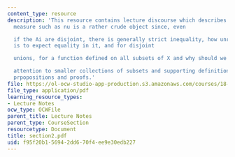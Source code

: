 ```yaml
---
content_type: resource
description: 'This resource contains lecture discourse which describes how an outer
  measure such as nu is a rather crude object since, even

  if the Ai are disjoint, there is generally strict inequality, how unreasonable it
  is to expect equality in it, and for disjoint

  unions, for a function defined on all subsets of X and why should we restrict

  attention to smaller collections of subsets and supporting definitions, theorems,
  prpopositions and proofs.'
file: https://ol-ocw-studio-app-production.s3.amazonaws.com/courses/18-155-differential-analysis-fall-2004/f95f20b156942dd670f4ee9e30edb227_section2.pdf
file_type: application/pdf
learning_resource_types:
- Lecture Notes
ocw_type: OCWFile
parent_title: Lecture Notes
parent_type: CourseSection
resourcetype: Document
title: section2.pdf
uid: f95f20b1-5694-2dd6-70f4-ee9e30edb227
---
```

